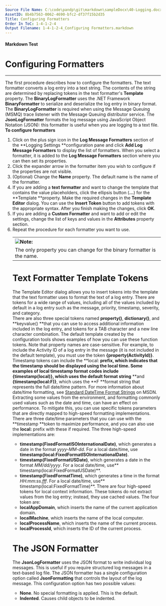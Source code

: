 ```yaml
---
Source File Name: C:\code\pandp\git\markdown\sampleDocx\40-Logging.docx
AssetID: 8b4b7563-0062-4690-bfc2-df37f15b2d35
Title: Configuring Formatters
Order In ToC: 1-4-1-2-4
Output Filename: 1-4-1-2-4_Configuring Formatters.markdown
---
```


#### Markdown Test ####
# Configuring Formatters #
----------

The first procedure describes how to configure the formatters. The text formatter converts a log entry into a text string. The contents of the string are determined by replacing tokens in the text formatter's **Template** property. The **BinaryLogFormatter** uses the .NET Framework **BinaryFormatter** to serialize and deserialize the log entry in binary format. The **BinaryLogFormatter** is required when using the Message Queuing (MSMQ) trace listener with the Message Queuing distributor service. The **JsonLogFormatter** formats the log message using JavaScript Object Notation (JSON): this formatter is useful when you are logging to a text file.  
<a name="config_formatters" href="#" xmlns:xlink="http://www.w3.org/1999/xlink"><span /></a>**To configure formatters**

1. Click on the plus sign icon in the **Log Message Formatters** section of the **Logging Settings **configuration pane and click **Add Log Message Formatters** to display the list of formatters. When you select a formatter, it is added to the **Log Message Formatters** section where you can then set its properties. 
2. Click the expander arrow in the formatter item you wish to configure if the properties are not visible.
3. (Optional) Change the **Name** property. The default name is the name of the formatter.
4. If you are adding a **text formatter** and want to change the template that contains the value placeholders, click the ellipsis button (**…**) for the **Template **property. Make the required changes in the **Template Editor** dialog. You can use the **Insert Token** button to add tokens with the appropriate syntax. After you finish making the changes, click **OK**. 
5. If you are adding a **Custom Formatter** and want to add or edit the settings, change the list of keys and values in the **Attributes** property section.
6. Repeat the procedure for each formatter you want to use.<div class="alert" xmlns:dt="uuid:C2F41010-65B3-11d1-A29F-00AA00C14882" xmlns:xlink="http://www.w3.org/1999/xlink" xmlns:MSHelp="http://msdn.microsoft.com/mshelp"><table width="100%" cellspacing="0" cellpadding="0"><tr><th align="left"><img class="note" src="../local/note.gif" />Note:</th></tr><tr><td>The only property you can change for the binary formatter is the name.
</td></tr></table><p /></div>

# Text Formatter Template Tokens #
The Template Editor dialog allows you to insert tokens into the template that the text formatter uses to format the text of a log entry. There are tokens for a wide range of values, including all of the values included by default in a log entry such as the message, priority, timestamp, severity, and category.  
There are also three special tokens named **property()**, **dictionary()**, and **keyvalue() **that you can use to access additional information included in the log entry, and tokens for a TAB character and a new line character combination. The default template created by the configuration tools shows examples of how you can use these function tokens. Note that property names are case-sensitive. For example, to include the Activity ID of a log entry in the message (it is not included in the default template), you must use the token **{property(ActivityId)}**.   
Timestamp tokens can include the **local: **prefix, which indicates that the timestamp should be displayed using the local time. Some examples of local timestamp format codes include **{timestamp(local)}**, which uses the default format string** **and **{timestamp(local:F)}**, which uses the **F **format string that represents the full date/time pattern. For more information about date/time formatting, see <a href="http://msdn2.microsoft.com/en-us/library/az4se3k1.aspx" xmlns:dt="uuid:C2F41010-65B3-11d1-A29F-00AA00C14882" xmlns:xlink="http://www.w3.org/1999/xlink" xmlns:MSHelp="http://msdn.microsoft.com/mshelp">Standard DateTime Format Strings</a> on MSDN.  
Extracting some values from the environment, and formatting commonly used values such as the date and time, can have an effect on performance. To mitigate this, you can use specific tokens parameters that are directly mapped to high-speed formatting implementations. There are three date/time parameters that you can use with the **timestamp **token to maximize performance, and you can also use the **local:** prefix with these if required. The three high-speed implementations are:  
+ **timestamp(FixedFormatISOInternationalDate)**, which generates a date in the format <i>yyyy-MM-dd</i>. For a local date/time, use **timestamp(local:FixedFormatISOInternationalDate)**.
+ **timestamp(FixedFormatUSDate)**, which generates a date in the format <i>MM/dd/yyyy</i>. For a local date/time, use** timestamp(local:FixedFormatUSDate)**.
+ **timestamp(FixedFormatTime)**, which generates a time in the format <i>HH:mm:ss.fff</i>. For a local date/time, use** timestamp(local:FixedFormatTime)**.
There are four high-speed tokens for local context information. These tokens do not extract values from the log entry; instead, they use cached values. The four token are:  
+ **localAppDomain**, which inserts the name of the current application domain.
+ **localMachine**, which inserts the name of the local computer.
+ **localProcessName**, which inserts the name of the current process.
+ **localProcessId**, which inserts the ID of the current process.

# The JSON Formatter #
The **JsonLogFormatter** uses the JSON format to write individual log messages. This is useful if you require structured log messages in a text-based log file. The JSON formatter has a single configuration option called **JsonFormatting** that controls the layout of the log message. This configuration option has two possible values:  
+ **None**. No special formatting is applied. This is the default.
+ **Indented**. Causes child objects to be indented.

